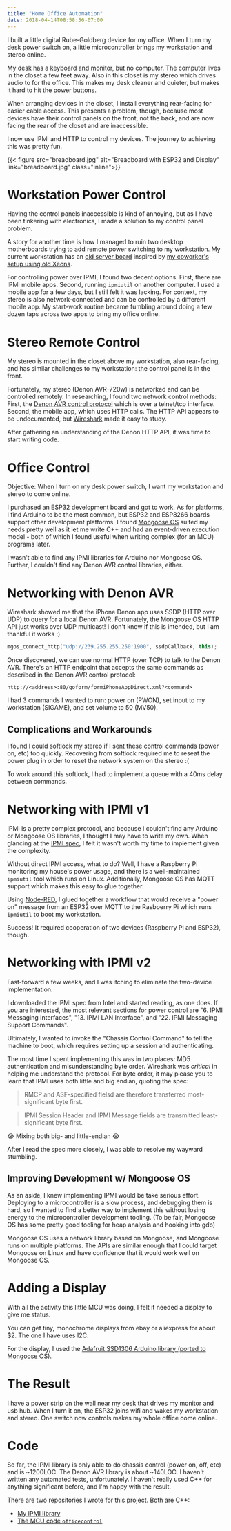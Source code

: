 ```yaml
---
title: "Home Office Automation"
date: 2018-04-14T08:58:56-07:00
---
```


I built a little digital Rube-Goldberg device for my office. When I turn my desk power switch on, a little microcontroller brings my workstation and stereo online.

My desk has a keyboard and monitor, but no computer. The computer lives in the closet a few feet away. Also in this closet is my stereo which drives audio to for the office. This makes my desk cleaner and quieter, but makes it hard to hit the power buttons.

When arranging devices in the closet, I install everything rear-facing for easier cable access. This presents a problem, though, because most devices have their control panels on the front, not the back, and are now facing the rear of the closet and are inaccessible.

I now use IPMI and HTTP to control my devices. The journey to achieving this was pretty fun.

{{< figure src="breadboard.jpg" alt="Breadboard with ESP32 and Display"  link="breadboard.jpg" class="inline">}} 
# Workstation Power Control

Having the control panels inaccessible is kind of annoying, but as I have been tinkering with electronics, I made a solution to my control panel problem.

A story for another time is how I managed to ruin two desktop motherboards trying to add remote power switching to my workstation. My current workstation has an [old server board](https://ark.intel.com/products/66133/Intel-Server-Board-S2600CP2J) inspired by [my coworker's setup using old Xeons](https://polyfractal.com/post/4-node-open-compute-cluster/).

For controlling power over IPMI, I found two decent options. First, there are IPMI mobile apps. Second, running `ipmiutil` on another computer. I used a mobile app for a few days, but I still felt it was lacking. For context, my stereo is also network-connected and can be controlled by a different mobile app. My start-work routine became fumbling around doing a few dozen taps across two apps to bring my office online.

# Stereo Remote Control

My stereo is mounted in the closet above my workstation, also rear-facing, and has similar challenges to my workstation: the control panel is in the front.

Fortunately, my stereo (Denon AVR-720w) is networked and can be controlled remotely. In researching, I found two network control methods: First, the [Denon AVR control protocol](https://duckduckgo.com/?q=denon+avr+control+protocol+pdf&t=hf&ia=web) which is over a telnet/tcp interface. Second, the mobile app, which uses HTTP calls. The HTTP API appears to be undocumented, but [Wireshark](https://www.wireshark.org/) made it easy to study.

After gathering an understanding of the Denon HTTP API, it was time to start writing code.

# Office Control 

Objective: When I turn on my desk power switch, I want my workstation and stereo to come online.

I purchased an ESP32 development board and got to work. As for platforms, I find Arduino to be the most common, but ESP32 and ESP8266 boards support other development platforms. I found [Mongoose OS](https://mongoose-os.com/) suited my needs pretty well as it let me write C++ and had an event-driven execution model - both of which I found useful when writing complex (for an MCU) programs later.

I wasn't able to find any IPMI libraries for Arduino nor Mongoose OS. Further, I couldn't find any Denon AVR control libraries, either.

# Networking with Denon AVR

Wireshark showed me that the iPhone Denon app uses SSDP (HTTP over UDP) to query for a local Denon AVR. Fortunately, the Mongoose OS HTTP API just works over UDP multicast! I don't know if this is intended, but I am thankful it works :)

```c++
mgos_connect_http("udp://239.255.255.250:1900", ssdpCallback, this);
```

Once discovered, we can use normal HTTP (over TCP) to talk to the Denon AVR. There's an HTTP endpoint that accepts the same commands as described in the Denon AVR control protocol:

```
http://<address>:80/goform/formiPhoneAppDirect.xml?<command>
```

I had 3 commands I wanted to run: power on (PWON), set input to my workstation (SIGAME), and set volume to 50 (MV50).

## Complications and Workarounds

I found I could softlock my stereo if I sent these control commands (power on, etc) too quickly. Recovering from softlock required me to reseat the power plug in order to reset the network system on the stereo :(

To work around this softlock, I had to implement a queue with a 40ms delay between commands.

# Networking with IPMI v1

IPMI is a pretty complex protocol, and because I couldn't find any Arduino or Mongoose OS libraries, I thought I may have to write my own. When glancing at the [IPMI spec](https://www.intel.com/content/www/us/en/servers/ipmi/ipmi-second-gen-interface-spec-v2-rev1-1.html), I felt it wasn't worth my time to implement given the complexity.

Without direct IPMI access, what to do? Well, I have a Raspberry Pi monitoring my house's power usage, and there is a well-maintained `ipmiutil` tool which runs on Linux. Additionally, Mongoose OS has MQTT support which makes this easy to glue together. 

Using [Node-RED](https://nodered.org/), I glued together a workflow that would receive a "power on" message from an ESP32 over MQTT to the Rasbperry Pi which runs `ipmiutil` to boot my workstation.

Success! It required cooperation of two devices (Raspberry Pi and ESP32), though.

# Networking with IPMI v2

Fast-forward a few weeks, and I was itching to eliminate the two-device implementation.

I downloaded the IPMI spec from Intel and started reading, as one does. If you are interested, the most relevant sections for power control are "6. IPMI Messaging Interfaces", "13. IPMI LAN Interface", and "22. IPMI Messaging Support Commands". 

Ultimately, I wanted to invoke the "Chassis Control Command" to tell the machine to boot, which requires setting up a session and authenticating.

The most time I spent implementing this was in two places: MD5 authentication and misunderstanding byte order. Wireshark was *critical* in helping me understand the protocol. For byte order, it may please you to learn that IPMI uses both little and big endian, quoting the spec:

> RMCP and ASF-specified fielsd are therefore transferred most-significant byte first.

> IPMI Session Header and IPMI Message fields are transmitted least-significant byte first.

😭 Mixing both big- and little-endian 😭

After I read the spec more closely, I was able to resolve my wayward stumbling.

## Improving Development w/ Mongoose OS

As an aside, I knew implementing IPMI would be take serious effort. Deploying to a microcontroller is a slow process, and debugging them is hard, so I wanted to find a better way to implement this without losing energy to the microcontroller development tooling. (To be fair, Mongoose OS has some pretty good tooling for heap analysis and hooking into gdb)

Mongoose OS uses a network library based on Mongoose, and Mongoose runs on multiple platforms. The APIs are similar enough that I could target Mongoose on Linux and have confidence that it would work well on Mongoose OS.

# Adding a Display

With all the activity this little MCU was doing, I felt it needed a display to give me status.

You can get tiny, monochrome displays from ebay or aliexpress for about $2. The one I have uses I2C.

For the display, I used the [Adafruit SSD1306 Arduino library (ported to Mongoose OS)](https://github.com/mongoose-os-libs/arduino-adafruit-ssd1306).

# The Result

I have a power strip on the wall near my desk that drives my monitor and usb hub. When I turn it on, the ESP32 joins wifi and wakes my workstation and stereo. One switch now controls makes my whole office come online.

# Code

So far, the IPMI library is only able to do chassis control (power on, off, etc) and is ~1200LOC. The Denon AVR library is about ~140LOC. I haven't written any automated tests, unfortunately. I haven't really used C++ for anything significant before, and I'm happy with the result.

There are two repositories I wrote for this project. Both are C++:

* [My IPMI library](https://github.com/jordansissel/ipmi)
* [The MCU code `officecontrol`](https://github.com/jordansissel/officecontrol)